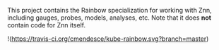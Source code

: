 This project contains the Rainbow specialization for working with Znn, including gauges, probes, models, analyses, etc. Note that it does **not** contain code for Znn itself.


!(https://travis-ci.org/cmendesce/kube-rainbow.svg?branch=master)